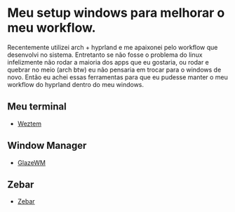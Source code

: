 # Meu setup windows para melhorar o meu workflow.
Recentemente utilizei arch + hyprland e me apaixonei pelo workflow que desenvolvi no sistema.
Entretanto se não fosse o problema do linux infelizmente não rodar a maioria dos apps que eu gostaria, ou rodar e quebrar no meio (arch btw) eu não pensaria em trocar para o windows de novo.
Então eu achei essas ferramentas para que eu pudesse manter o meu workflow do hyprland dentro do meu windows.

## Meu terminal
 * <a href="https://wezterm.org/" target="_blank">Weztem</a>

## Window Manager
 * <a href="https://github.com/glzr-io/glazewm" target="_blank">GlazeWM</a>

## Zebar
 * <a href="https://github.com/glzr-io/zebar" target="_blank">Zebar</a>
